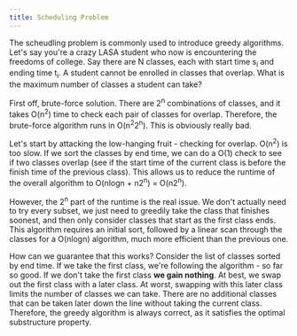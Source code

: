 ```yaml
---
title: Scheduling Problem
---
```


The scheudling problem is commonly used to introduce greedy algorithms. Let's say you're a crazy LASA student who now is encountering the freedoms of college. Say there are N classes, each with start time s<sub>i</sub> and ending time t<sub>i</sub>. A student cannot be enrolled in classes that overlap. What is the maximum number of classes a student can take? 

First off, brute-force solution. There are 2<sup>n</sup> combinations of classes, and it takes O(n<sup>2</sup>) time to check each pair of classes for overlap. Therefore, the brute-force algorithm runs in O(n<sup>2</sup>2<sup>n</sup>). This is obviously really bad. 

Let's start by attacking the low-hanging fruit - checking for overlap. O(n<sup>2</sup>) is too slow. If we sort the classes by end time, we can do a O(1) check to see if two classes overlap (see if the start time of the current class is before the finish time of the previous class). This allows us to reduce the runtime of the overall algorithm to O(nlogn + n2<sup>n</sup>) = O(n2<sup>n</sup>). 

However, the 2<sup>n</sup> part of the runtime is the real issue. We don't actually need to try every subset, we just need to greedily take the class that finishes soonest, and then only consider classes that start as the first class ends. This algorithm requires an initial sort, followed by a linear scan through the classes for a O(nlogn) algorithm, much more efficient than the previous one. 

How can we guarantee that this works? Consider the list of classes sorted by end time. If we take the first class, we're following the algorithm - so far so good. If we don't take the first class __we gain nothing__. At best, we swap out the first class with a later class. At worst, swapping with this later class limits the number of classes we can take. There are no additional classes that can be taken later down the line without taking the current class. Therefore, the greedy algorithm is always correct, as it satisfies the optimal substructure property.